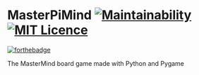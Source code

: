 MasterPiMind [![Maintainability](https://api.codeclimate.com/v1/badges/9383b0b96f95209f367a/maintainability)](https://codeclimate.com/github/terencode/MasterPiMind/maintainability) [![MIT Licence](https://badges.frapsoft.com/os/mit/mit.svg?v=103)](https://opensource.org/licenses/mit-license.php)
=====
[![forthebadge](http://forthebadge.com/images/badges/made-with-python.svg)](http://forthebadge.com)

The MasterMind board game made with Python and Pygame
